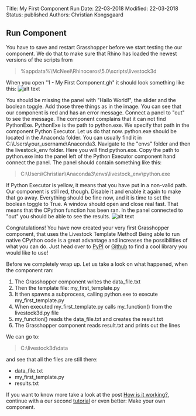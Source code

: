 Title: My First Component Run
Date: 22-03-2018
Modified: 22-03-2018
Status: published
Authors: Christian Kongsgaard

## Run Component
You have to save and restart Grasshopper before we start testing the our component. We do that to make sure that Rhino has
loaded the newest versions of the scripts from
> %appdata%\McNeel\Rhinoceros\5.0\scripts\livestock3d

When you open "1 - My First Component.gh" it should look something like this:
![alt text]({filename}/images/first_component_5.png)

You should be missing the panel with "Hallo World!", the slider and the boolean toggle. Add those three things as in the image.
You can see that our component is red and has an error message. Connect a panel to "out" to see the message.
The component complains that it can not find PythonExe. PythonExe is the path to python.exe. We specify that path in the 
component Python Executor. Let us do that now. python.exe should be located in the Anaconda folder. You can usually find it
in C:\Users\your_username\Anaconda3. Navigate to the "envs" folder and then the livestock_env folder. Here you will find python.exe.
Copy the path to python.exe into the panel left of the Python Executor component hand connect the panel.
The panel should contain something like this:
> C:\Users\Christian\Anaconda3\envs\livestock_env\python.exe

If Python Executor is yellow, it means that you have put in a non-valid path.
Our component is still red, though. Disable it and enable it again to make that go away.
Everything should be fine now, and it is time to set the boolean toggle to True.
A window should open and close real fast. That means that the CPython function has been ran. In the panel connected to "out"
you should be able to see the results.
![alt text]({filename}/images/first_component_6.png)

Congratulations! You have now created your very first Grasshopper component, that uses the Livestock Template Method!
Being able to run native CPython code is a great advantage and increases the possibilities of what you can do. Just head over 
to [PyPI](https://pypi.org/) or [Github](https://github.com/) to find a cool library you would like to use! 

Before we completely wrap up. Let us take a look on what happened, when the component ran:

1. The Grasshopper component writes the data_file.txt
2. Then the template file: my_first_template.py
3. It then spawns a subprocess, calling python.exe to execute my_first_template.py
4. When executed my_first_template.py calls my_function() from the livestock3d.py file
5. my_function() reads the data_file.txt and creates the result.txt
6. The Grasshopper component reads result.txt and prints out the lines

We can go to:
> C:\livestock3d\data

and see that all the files are still there:

- data_file.txt
- my_first_template.py
- results.txt

 If you want to know more take a look at the post [How is it working?]({filename}/posts/how_is_it_working.md), continue with
 a our second [tutorial]({filename}/posts/graph_plotter.md) or even better: Make your own component.